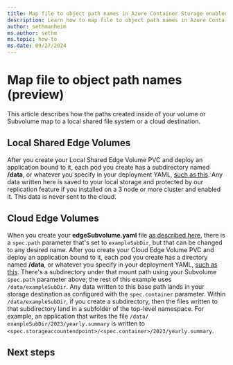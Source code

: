 ```yaml
---
title: Map file to object path names in Azure Container Storage enabled by Azure Arc (preview)
description: Learn how to map file to object path names in Azure Container Storage enabled by Azure Arc.
author: sethmanheim
ms.author: sethm
ms.topic: how-to
ms.date: 09/27/2024
---
```


# Map file to object path names (preview)

This article describes how the paths created inside of your volume or Subvolume map to a local shared file system or a cloud destination.

## Local Shared Edge Volumes

After you create your Local Shared Edge Volume PVC and deploy an application bound to it, each pod you create has a subdirectory named **/data**, or whatever you specify in your deployment YAML, [such as this](local-shared-edge-volumes.md#create-a-local-shared-edge-volumes-persistent-volume-claim-pvc-and-configure-a-pod-against-the-pvc). Any data written here is saved to your local storage and protected by our replication feature if you installed on a 3 node or more cluster and enabled it. This data is never sent to the cloud.

## Cloud Edge Volumes

When you create your **edgeSubvolume.yaml** file [as described here](cloud-ingest-edge-volume-configuration.md#attach-subvolume-to-edge-volume), there is a `spec.path` parameter that's set to `exampleSubDir`, but that can be changed to any desired name. After you create your Cloud Edge Volume PVC and deploy an application bound to it, each pod you create has a directory named **/data**, or whatever you specify in your deployment YAML, [such as this](cloud-ingest-edge-volume-configuration.md#attach-your-app-kubernetes-native-application). There's a subdirectory under that mount path using your Subvolume `spec.path` parameter above; the rest of this example uses `/data/exampleSubDir`. Any data written to this base path lands in your storage destination as configured with the `spec.container` parameter. Within `/data/exampleSubDir`, if you create a subdirectory, then the files written to that subdirectory land in a subfolder of the top-level namespace. For example, an application that writes the file `/data/ exampleSubDir/2023/yearly.summary` is written to `<spec.storageaccountendpoint>/<spec.container>/2023/yearly.summary`.

## Next steps


